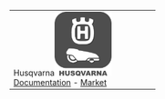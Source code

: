 | | | | | | |
|--- | --- | --- | --- | --- | ---
|Husqvarna<img src="husqvarna/husqvarna_icon.png" width="100" /><br>[Documentation](husqvarna/index.md) - [Market](https://market.jeedom.com/index.php?v=d&plugin_id=3101)<br/>